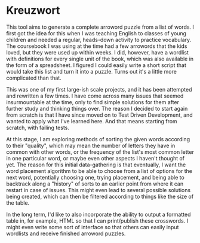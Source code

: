 # Kreuzwort

This tool aims to generate a complete arroword puzzle from a list of words. I first got the idea for this when I was teaching English to classes of young children and needed a regular, heads-down activity to practice vocabulary. The coursebook I was using at the time had a few arrowords that the kids loved, but they were used up within weeks. I did, however, have a wordlist with definitions for every single unit of the book, which was also available in the form of a spreadsheet. I figured I could easily write a short script that would take this list and turn it into a puzzle. Turns out it's a little more complicated than that.

This was one of my first large-ish scale projects, and it has been attempted and rewritten a few times. I have come across many issues that seemed insurmountable at the time, only to find simple solutions for them after further study and thinking things over. The reason I decided to start again from scratch is that I have since moved on to Test Driven Development, and wanted to apply what I've learned here. And that means starting from scratch, with failing tests.

At this stage, I am exploring methods of sorting the given words according to their "quality", which may mean the number of letters they have in common with other words, or the frequency of the list's most common letter in one particular word, or maybe even other aspects I haven't thought of yet.
The reason for this initial data-gathering is that eventually, I want the word placement algorithm to be able to choose from a list of options for the next word, potentially choosing one, trying placement, and being able to backtrack along a "history" of sorts to an earlier point from where it can restart in case of issues. This might even lead to several possible solutions being created, which can then be filtered according to things like the size of the table.

In the long term, I'd like to also incorporate the ability to output a formatted table in, for example, HTML so that I can print/publish these crosswords. I might even write some sort of interface so that others can easily input wordlists and receive finished arroword puzzles.
